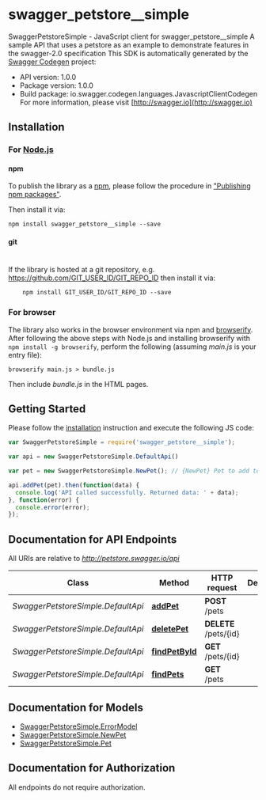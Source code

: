 # swagger_petstore__simple

SwaggerPetstoreSimple - JavaScript client for swagger_petstore__simple
A sample API that uses a petstore as an example to demonstrate features in the swagger-2.0 specification
This SDK is automatically generated by the [Swagger Codegen](https://github.com/swagger-api/swagger-codegen) project:

- API version: 1.0.0
- Package version: 1.0.0
- Build package: io.swagger.codegen.languages.JavascriptClientCodegen
For more information, please visit [http://swagger.io](http://swagger.io)

## Installation

### For [Node.js](https://nodejs.org/)

#### npm

To publish the library as a [npm](https://www.npmjs.com/),
please follow the procedure in ["Publishing npm packages"](https://docs.npmjs.com/getting-started/publishing-npm-packages).

Then install it via:

```shell
npm install swagger_petstore__simple --save
```

#### git
#
If the library is hosted at a git repository, e.g.
https://github.com/GIT_USER_ID/GIT_REPO_ID
then install it via:

```shell
    npm install GIT_USER_ID/GIT_REPO_ID --save
```

### For browser

The library also works in the browser environment via npm and [browserify](http://browserify.org/). After following
the above steps with Node.js and installing browserify with `npm install -g browserify`,
perform the following (assuming *main.js* is your entry file):

```shell
browserify main.js > bundle.js
```

Then include *bundle.js* in the HTML pages.

## Getting Started

Please follow the [installation](#installation) instruction and execute the following JS code:

```javascript
var SwaggerPetstoreSimple = require('swagger_petstore__simple');

var api = new SwaggerPetstoreSimple.DefaultApi()

var pet = new SwaggerPetstoreSimple.NewPet(); // {NewPet} Pet to add to the store

api.addPet(pet).then(function(data) {
  console.log('API called successfully. Returned data: ' + data);
}, function(error) {
  console.error(error);
});


```

## Documentation for API Endpoints

All URIs are relative to *http://petstore.swagger.io/api*

Class | Method | HTTP request | Description
------------ | ------------- | ------------- | -------------
*SwaggerPetstoreSimple.DefaultApi* | [**addPet**](docs/DefaultApi.md#addPet) | **POST** /pets | 
*SwaggerPetstoreSimple.DefaultApi* | [**deletePet**](docs/DefaultApi.md#deletePet) | **DELETE** /pets/{id} | 
*SwaggerPetstoreSimple.DefaultApi* | [**findPetById**](docs/DefaultApi.md#findPetById) | **GET** /pets/{id} | 
*SwaggerPetstoreSimple.DefaultApi* | [**findPets**](docs/DefaultApi.md#findPets) | **GET** /pets | 


## Documentation for Models

 - [SwaggerPetstoreSimple.ErrorModel](docs/ErrorModel.md)
 - [SwaggerPetstoreSimple.NewPet](docs/NewPet.md)
 - [SwaggerPetstoreSimple.Pet](docs/Pet.md)


## Documentation for Authorization

 All endpoints do not require authorization.

